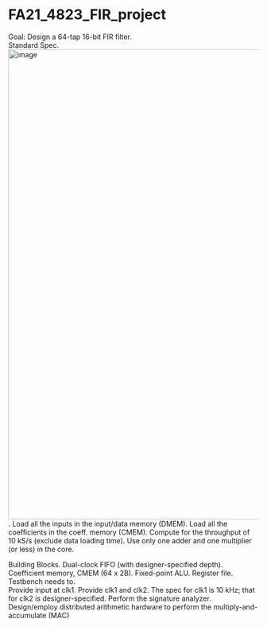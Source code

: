 # FA21_4823_FIR_project
Goal: Design a 64-tap 16-bit FIR filter.   
Standard Spec. 
<img width="944" alt="image" src="https://user-images.githubusercontent.com/103384755/180321194-88e515f7-8ea1-46e0-a1d1-873cb14d3bb2.png">. 
Load all the inputs in the input/data memory (DMEM). 
Load all the coefficients in the coeff. memory (CMEM). 
Compute for the throughput of 10 kS/s (exclude data loading time). 
Use only one adder and one multiplier (or less) in the core. 

Building Blocks. 
Dual-clock FIFO (with designer-specified depth). 
Coefficient memory, CMEM (64 x 2B). 
Fixed-point ALU. 
Register file. 
Testbench needs to.  
  Provide input at clk1. 
  Provide clk1 and clk2. 
  The spec for clk1 is 10 kHz; that for clk2 is designer-specified. 
  Perform the signature analyzer. 
Design/employ distributed arithmetic
hardware to perform the multiply-and-
accumulate (MAC)
